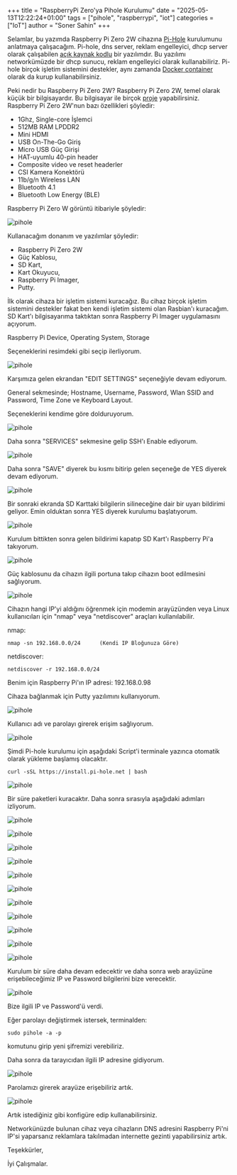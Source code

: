 +++
title = "RaspberryPi Zero'ya Pihole Kurulumu"
date = "2025-05-13T12:22:24+01:00"
tags = ["pihole", "raspberrypi", "iot"]
categories = ["IoT"]
author = "Soner Sahin"
+++

Selamlar, bu yazımda Raspberry Pi Zero 2W cihazına [Pi-Hole](https://pi-hole.net/) kurulumunu anlatmaya çalışacağım.
Pi-hole, dns server, reklam engelleyici, dhcp server olarak çalışabilen [açık kaynak kodlu](https://github.com/pi-hole/pi-hole) bir yazılımdır. Bu yazılımı networkümüzde bir dhcp sunucu, reklam engelleyici olarak kullanabiliriz.
Pi-hole birçok işletim sistemini destekler, aynı zamanda [Docker container](https://hub.docker.com/r/pihole/pihole) olarak da kurup kullanabilirsiniz.

Peki nedir bu Raspberry Pi Zero 2W?
Raspberry Pi Zero 2W, temel olarak küçük bir bilgisayardır. Bu bilgisayar ile birçok [proje](https://hackaday.io/projects?tag=raspberry%20pi%20zero) yapabilirsiniz.
Raspberry Pi Zero 2W'nun bazı özellikleri şöyledir:
- 1Ghz, Single-core İşlemci
- 512MB RAM LPDDR2
- Mini HDMI
- USB On-The-Go Giriş
- Micro USB Güç Girişi
- HAT-uyumlu 40-pin header
- Composite video ve reset headerler
- CSI Kamera Konektörü
- 11b/g/n Wireless LAN
- Bluetooth 4.1
- Bluetooth Low Energy (BLE)

Raspberry Pi Zero W görüntü itibariyle şöyledir:

![pihole](/images/RaspberryPiPihole/1.jpg)

Kullanacağım donanım ve yazılımlar şöyledir:
- Raspberry Pi Zero 2W
- Güç Kablosu,
- SD Kart,
- Kart Okuyucu,
- Raspberry Pi Imager,
- Putty.

İlk olarak cihaza bir işletim sistemi kuracağız. Bu cihaz birçok işletim sistemini destekler fakat ben kendi işletim sistemi olan Rasbian'ı kuracağım.
SD Kart'ı bilgisayarıma taktıktan sonra Raspberry Pi Imager uygulamasını açıyorum. 

Raspberry Pi Device,
Operating System,
Storage 

Seçeneklerini resimdeki gibi seçip ilerliyorum.

![pihole](/images/RaspberryPiPihole/10.png)

Karşımıza gelen ekrandan "EDIT SETTINGS" seçeneğiyle devam ediyorum.

General sekmesinde;
Hostname,
Username,
Password,
Wlan SSID and Password,
Time Zone ve Keyboard Layout.

Seçeneklerini kendime göre dolduruyorum.

![pihole](/images/RaspberryPiPihole/15.png)

Daha sonra "SERVICES" sekmesine gelip SSH'ı Enable ediyorum.

![pihole](/images/RaspberryPiPihole/5.png)

Daha sonra "SAVE" diyerek bu kısmı bitirip gelen seçeneğe de YES diyerek devam ediyorum.

![pihole](/images/RaspberryPiPihole/6.png)

Bir sonraki ekranda SD Karttaki bilgilerin silineceğine dair bir uyarı bildirimi geliyor. Emin olduktan sonra YES diyerek kurulumu başlatıyorum.

![pihole](/images/RaspberryPiPihole/7.png)

Kurulum bittikten sonra gelen bildirimi kapatıp SD Kart'ı Raspberry Pi'a takıyorum.

![pihole](/images/RaspberryPiPihole/8.png)

Güç kablosunu da cihazın ilgili portuna takıp cihazın boot edilmesini sağlıyorum.

![pihole](/images/RaspberryPiPihole/9.jpg)

Cihazın hangi IP'yi aldığını öğrenmek için modemin arayüzünden veya Linux kullanıcıları için "nmap" veya "netdiscover" araçları kullanılabilir.

nmap:
```
nmap -sn 192.168.0.0/24      (Kendi IP Bloğunuza Göre)
```

netdiscover:
```
netdiscover -r 192.168.0.0/24
```

Benim için Raspberry Pi'ın IP adresi: 192.168.0.98

Cihaza bağlanmak için Putty yazılımını kullanıyorum.

![pihole](/images/RaspberryPiPihole/11.png)

Kullanıcı adı ve parolayı girerek erişim sağlıyorum.

![pihole](/images/RaspberryPiPihole/12.png)

Şimdi Pi-hole kurulumu için aşağıdaki Script'i terminale yazınca otomatik olarak yükleme başlamış olacaktır.

```
curl -sSL https://install.pi-hole.net | bash
```

![pihole](/images/RaspberryPiPihole/13.png)

Bir süre paketleri kuracaktır. Daha sonra sırasıyla aşağıdaki adımları izliyorum.

![pihole](/images/RaspberryPiPihole/16.png)

![pihole](/images/RaspberryPiPihole/17.png)

![pihole](/images/RaspberryPiPihole/18.png)

![pihole](/images/RaspberryPiPihole/19.png)

![pihole](/images/RaspberryPiPihole/20.png)

![pihole](/images/RaspberryPiPihole/21.png)

![pihole](/images/RaspberryPiPihole/22.png)

![pihole](/images/RaspberryPiPihole/23.png)

![pihole](/images/RaspberryPiPihole/24.png)

![pihole](/images/RaspberryPiPihole/25.png)

![pihole](/images/RaspberryPiPihole/26.png)

Kurulum bir süre daha devam edecektir ve daha sonra web arayüzüne erişebileceğimiz IP ve Password bilgilerini bize verecektir.

![pihole](/images/RaspberryPiPihole/27.png)

Bize ilgili IP ve Password'ü verdi. 

Eğer parolayı değiştirmek istersek, terminalden:

```
sudo pihole -a -p
```

komutunu girip yeni şifremizi verebiliriz.

Daha sonra da tarayıcıdan ilgili IP adresine gidiyorum.

![pihole](/images/RaspberryPiPihole/28.png)

Parolamızı girerek arayüze erişebiliriz artık.

![pihole](/images/RaspberryPiPihole/29.png)


Artık istediğiniz gibi konfigüre edip kullanabilirsiniz.

Networkünüzde bulunan cihaz veya cihazların DNS adresini Raspberry Pi'ni IP'si yaparsanız reklamlara takılmadan internette gezinti yapabilirsiniz artık.

Teşekkürler,

İyi Çalışmalar.